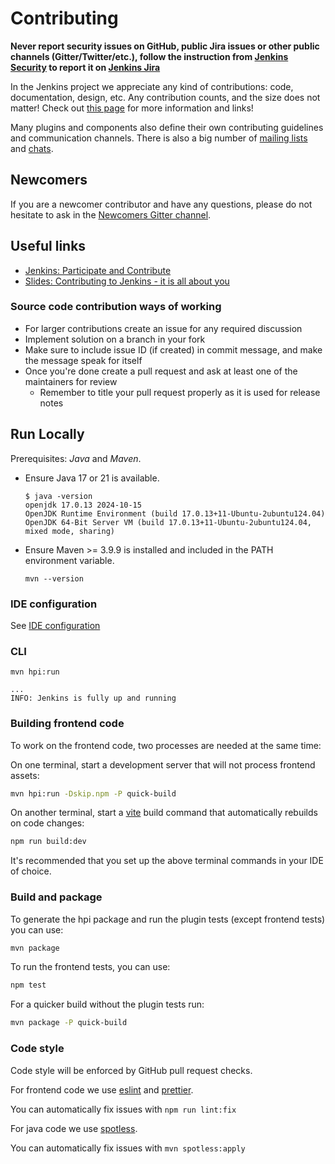 # Contributing

**Never report security issues on GitHub, public Jira issues or other public channels (Gitter/Twitter/etc.),
follow the instruction from [Jenkins Security](https://www.jenkins.io/security/#reporting-vulnerabilities) to
report it on [Jenkins Jira](https://issues.jenkins.io/)**

In the Jenkins project we appreciate any kind of contributions: code, documentation, design, etc.
Any contribution counts, and the size does not matter!
Check out [this page](https://jenkins.io/participate/) for more information and links!

Many plugins and components also define their own contributing guidelines and communication channels.
There is also a big number of [mailing lists](https://jenkins.io/mailing-lists/) and [chats](https://jenkins.io/chat/).

## Newcomers

If you are a newcomer contributor and have any questions, please do not hesitate to ask in the [Newcomers Gitter channel](https://gitter.im/jenkinsci/newcomer-contributors).

## Useful links

- [Jenkins: Participate and Contribute](https://jenkins.io/participate/)
- [Slides: Contributing to Jenkins - it is all about you](https://docs.google.com/presentation/d/1JHgVzWZAx95IsUAZp8OoyCQGGkrCjzUd7eblwd1Y-hA/edit?usp=sharing)

### Source code contribution ways of working

- For larger contributions create an issue for any required discussion
- Implement solution on a branch in your fork
- Make sure to include issue ID (if created) in commit message, and make the message speak for itself
- Once you're done create a pull request and ask at least one of the maintainers for review
  - Remember to title your pull request properly as it is used for release notes

## Run Locally

Prerequisites: _Java_ and _Maven_.

- Ensure Java 17 or 21 is available.

  ```console
  $ java -version
  openjdk 17.0.13 2024-10-15
  OpenJDK Runtime Environment (build 17.0.13+11-Ubuntu-2ubuntu124.04)
  OpenJDK 64-Bit Server VM (build 17.0.13+11-Ubuntu-2ubuntu124.04, mixed mode, sharing)
  ```

- Ensure Maven >= 3.9.9 is installed and included in the PATH environment variable.

  ```console
  mvn --version
  ```

### IDE configuration

See [IDE configuration](https://jenkins.io/doc/developer/development-environment/ide-configuration/)

### CLI

```console
mvn hpi:run
```

```text
...
INFO: Jenkins is fully up and running
```

### Building frontend code

To work on the frontend code, two processes are needed at the same time:

On one terminal, start a development server that will not process frontend assets:

```sh
mvn hpi:run -Dskip.npm -P quick-build
```

On another terminal, start a [vite](https://vite.dev/) build command that automatically rebuilds on code changes:

```sh
npm run build:dev
```

It's recommended that you set up the above terminal commands in your IDE of choice.

### Build and package

To generate the hpi package and run the plugin tests (except frontend tests) you can use:

```sh
mvn package
```

To run the frontend tests, you can use:

```sh
npm test
```

For a quicker build without the plugin tests run:

```sh
mvn package -P quick-build
```

### Code style

Code style will be enforced by GitHub pull request checks.

For frontend code we use [eslint](https://eslint.org) and [prettier](https://prettier.io/).

You can automatically fix issues with `npm run lint:fix`

For java code we use [spotless](https://github.com/diffplug/spotless).

You can automatically fix issues with `mvn spotless:apply`
